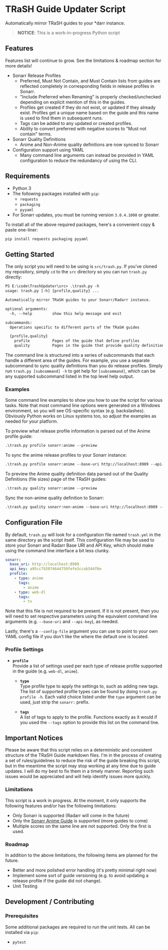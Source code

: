 # TRaSH Guide Updater Script

Automatically mirror TRaSH guides to your *darr instance.

> **NOTICE**: This is a work-in-progress Python script

## Features

Features list will continue to grow. See the limitations & roadmap section for more details!

* Sonarr Release Profiles
  * Preferred, Must Not Contain, and Must Contain lists from guides are reflected completely in
    corresponding fields in release profiles in Sonarr.
  * "Include Preferred when Renaming" is properly checked/unchecked depending on explicit mention of
    this in the guides.
  * Profiles get created if they do not exist, or updated if they already exist. Profiles get a
    unique name based on the guide and this name is used to find them in subsequent runs.
  * Tags can be added to any updated or created profiles.
  * Ability to convert preferred with negative scores to "Must not contain" terms.
* Sonarr Quality Definitions
  * Anime and Non-Anime quality definitions are now synced to Sonarr
* Configuration support using YAML
  * Many command line arguments can instead be provided in YAML configuration to reduce the
    redundancy of using the CLI.

## Requirements

* Python 3
* The following packages installed with `pip`:
  * `requests`
  * `packaging`
  * `pyyaml`
* For Sonarr updates, you must be running version `3.0.4.1098` or greater.

To install all of the above required packages, here's a convenient copy & paste one-liner:

```txt
pip install requests packaging pyyaml
```

## Getting Started

The only script you will need to be using is `src/trash.py`. If you've cloned my repository, simply
`cd` to the `src` directory so you can run `trash.py` directly:

```txt
PS E:\code\TrashUpdater\src> .\trash.py -h
usage: trash.py [-h] {profile,quality} ...

Automatically mirror TRaSH guides to your Sonarr/Radarr instance.

optional arguments:
  -h, --help         show this help message and exit

subcommands:
  Operations specific to different parts of the TRaSH guides

  {profile,quality}
    profile          Pages of the guide that define profiles
    quality          Pages in the guide that provide quality definitions
```

The command line is structured into a series of subcommands that each handle a different area of the
guides. For example, you use a separate subcommand to sync quality definitions than you do release
profiles. Simply run `trash.py [subcommand] -h` to get help for `[subcommand]`, which can be any
supported subcommand listed in the top level help output.

### Examples

Some command line examples to show you how to use the script for various tasks. Note that most
command line options were generated on a Windows environment, so you will see OS-specific syntax
(e.g. backslashes). Obviously Python works on Linux systems too, so adjust the examples as needed
for your platform.

To preview what release profile information is parsed out of the Anime profile guide:

```txt
.\trash.py profile sonarr:anime --preview
```

To sync the anime release profiles to your Sonarr instance:

```txt
.\trash.py profile sonarr:anime --base-uri http://localhost:8989 --api-key a95cc792074644759fefe3ccab544f6e
```

To preview the Anime quality definition data parsed out of the Quality Definitions (file sizes) page
of the TRaSH guides:

```txt
.\trash.py quality sonarr:anime --preview
```

Sync the non-anime quality definition to Sonarr:

```txt
.\trash.py quality sonarr:non-anime --base-uri http://localhost:8989 --api-key a95cc792074644759fefe3ccab544f6e
```

## Configuration File

By default, `trash.py` will look for a configuration file named `trash.yml` in the same directory as
the script itself. This configuration file may be used to store your Sonarr and Radarr Base URI and
API Key, which should make using the command line interface a bit less clunky.

```yml
sonarr:
  base_uri: http://localhost:8989
  api_key: a95cc792074644759fefe3ccab544f6e
  profile:
    - type: anime
      tags:
        - anime
    - type: web-dl
      tags:
        - tv
```

Note that this file is not required to be present. If it is not present, then you will need to set
respective parameters using the equivalent command line arguments (e.g. `--base-uri` and
`--api-key`), as needed.

Lastly, there's a `--config-file` argument you can use to point to your own YAML config file if you
don't like the where the default one is located.

### Profile Settings

* **`profile`**<br>
  Provide a list of settings used per each type of release profile supported in the guide (e.g.
  `web-dl`, `anime`).

  * **`type`**<br>
    Type profile type to apply the settings to, such as adding new tags. The list of supported
    profile types can be found by doing `trash.py profile -h`. Each valid choice listed under the
    `type` argument can be used, just strip the `sonarr:` prefix.

  * **`tags`**<br>
    A list of tags to apply to the profile. Functions exactly as it would if you used the `--tags`
    option to provide this list on the command line.

## Important Notices

Please be aware that this script relies on a deterministic and consistent structure of the TRaSH
Guide markdown files. I'm in the process of creating a set of rules/guidelines to reduce the risk of
the guide breaking this script, but in the meantime the script may stop working at any time due to
guide updates. I will do my best to fix them in a timely manner. Reporting such issues would be
appreciated and will help identify issues more quickly.

### Limitations

This script is a work in progress. At the moment, it only supports the following features and/or has
the following limitations:

* Only Sonarr is supported (Radarr will come in the future)
* Only the [Sonarr Anime Guide][1] is supported (more guides to come)
* Multiple scores on the same line are not supported. Only the first is used.

[1]: https://trash-guides.info/Sonarr/V3/Sonarr-Release-Profile-RegEx-Anime/

### Roadmap

In addition to the above limitations, the following items are planned for the future.

* Better and more polished error handling (it's pretty minimal right now)
* Implement some sort of guide versioning (e.g. to avoid updating a release profile if the guide did
  not change).
* Unit Testing

## Development / Contributing

### Prerequisites

Some additional packages are required to run the unit tests. All can be installed via `pip`:

* `pytest`
